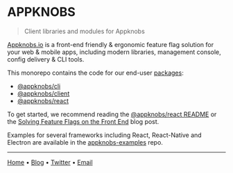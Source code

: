 # APPKNOBS

> Client libraries and modules for Appknobs

[Appknobs.io](https://appknobs.io/) is a front-end friendly & ergonomic feature flag solution for your web & mobile apps,
including modern libraries, management console, config delivery & CLI tools.

This monorepo contains the code for our end-user [packages](https://github.com/appknobs/appknobs/tree/master/packages):

* [@appknobs/cli](https://github.com/appknobs/appknobs/tree/master/packages/appknobs-cli)
* [@appknobs/client](https://github.com/appknobs/appknobs/tree/master/packages/appknobs-client)
* [@appknobs/react](https://github.com/appknobs/appknobs/tree/master/packages/appknobs-react)

To get started, we recommend reading the [@appknobs/react README](https://github.com/appknobs/appknobs/tree/master/packages/appknobs-react) or the [Solving Feature Flags on the Front End](https://appknobs.io/blog/solving-feature-flags-on-the-front-end) blog post.

Examples for several frameworks including React, React-Native and Electron are available in the [appknobs-examples](https://github.com/appknobs/appknobs-examples) repo.

---

[Home](https://appknobs.io) • [Blog](https://appknobs.io/blog) • [Twitter](https://twitter.com/Appknobs) • [Email](mailto:hello@appknobs.io)
